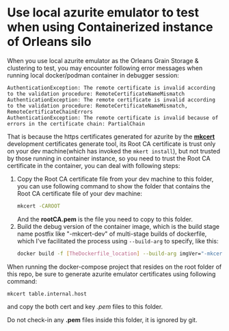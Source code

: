 # Use local azurite emulator to test when using Containerized instance of Orleans silo

When you use local azurite emulator as the Orleans Grain Storage & clustering to test, you may encounter following error messages when running local docker/podman container in debugger session:
```
AuthenticationException: The remote certificate is invalid according to the validation procedure: RemoteCertificateNameMismatch
AuthenticationException: The remote certificate is invalid according to the validation procedure: RemoteCertificateNameMismatch, RemoteCertificateChainErrors
AuthenticationException: The remote certificate is invalid because of errors in the certificate chain: PartialChain
```

That is because the https certificates generated for azurite by the [**mkcert**](https://github.com/FiloSottile/mkcert) development certificates generate tool, its Root CA certificate is trust only on your dev machine(which has invoked the `mkert install`), but not trusted by those running in container instance, so you need to trust the Root CA certificate in the container, you can deal with following steps:

1. Copy the Root CA certificate file from your dev machine to this folder, you can use following command to show the folder that contains the Root CA certificate file of your dev machine:  
    ```sh
    mkcert -CAROOT
    ```
    And the **rootCA.pem** is the file you need to copy to this folder.  
2. Build the debug version of the container image, which is the build stage name postfix like "-mkcert-dev" of multi-stage builds of dockerfile, which I've facilitated the process using `--build-arg` to specify, like this:  
    ```sh
    docker build -f [TheDockerfile_location] --build-arg imgVer="-mkcert-dev" -t [TheImageNameAndTag] .
    ```

When running the docker-compose project that resides on the root folder of this repo, be sure to generate azurite emulator certificates using following command:
```
mkcert table.internal.host
```
and copy the both cert and key *.pem* files to this folder.

Do not check-in any **.pem** files inside this folder, it is ignored by git.
